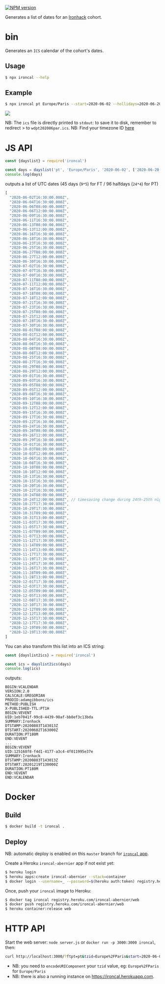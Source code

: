 [![NPM version](https://img.shields.io/npm/v/ironcal.svg?style=flat)](https://www.npmjs.com/package/ironcal)

Generates a list of dates for an [Ironhack](https://www.ironhack.com) cohort.

# bin

Generates an `ICS` calendar of the cohort's dates.

## Usage

```sh
$ npx ironcal --help
```

## Example

```sh
$ npx ironcal pt Europe/Paris --start=2020-06-02 --hollidays=2020-06-20,2020-07-04,2020-07-14,2020-08-11,2020-08-13,2020-08-15,2020-08-18,2020-08-20,2020-08-22,2020-09-19,2020-10-17,2020-11-10,2020-11-21 >wdpt202006par.ics
```

![](https://assets.codepen.io/67030/Screenshot+2020-08-03+at+00.50.17.png)

NB: The `ics` file is directly printed to `stdout`: to save it to disk, remember to redirect > to `wdpt202006par.ics`.
NB: Find your timezone ID [here](https://unicode-org.github.io/cldr-staging/charts/37/supplemental/zone_tzid.html)

# JS API

```js
const {dayslist} = require('ironcal')

const days = dayslist('pt', 'Europe/Paris', '2020-06-02', ['2020-06-20','2020-07-04','2020-07-14','2020-08-11','2020-08-13','2020-08-15','2020-08-18','2020-08-20','2020-08-22','2020-09-19','2020-10-17','2020-11-10','2020-11-21'])
console.log(days)
```

outputs a list of UTC dates (45 days (`9*5`) for FT / 96 halfdays (`24*4`) for PT)

```js
[
  "2020-06-02T16:30:00.000Z",
  "2020-06-04T16:30:00.000Z",
  "2020-06-06T08:00:00.000Z",
  "2020-06-06T12:00:00.000Z",
  "2020-06-09T16:30:00.000Z",
  "2020-06-11T16:30:00.000Z",
  "2020-06-13T08:00:00.000Z",
  "2020-06-13T12:00:00.000Z",
  "2020-06-16T16:30:00.000Z",
  "2020-06-18T16:30:00.000Z",
  "2020-06-23T16:30:00.000Z",
  "2020-06-25T16:30:00.000Z",
  "2020-06-27T08:00:00.000Z",
  "2020-06-27T12:00:00.000Z",
  "2020-06-30T16:30:00.000Z",
  "2020-07-02T16:30:00.000Z",
  "2020-07-07T16:30:00.000Z",
  "2020-07-09T16:30:00.000Z",
  "2020-07-11T08:00:00.000Z",
  "2020-07-11T12:00:00.000Z",
  "2020-07-16T16:30:00.000Z",
  "2020-07-18T08:00:00.000Z",
  "2020-07-18T12:00:00.000Z",
  "2020-07-21T16:30:00.000Z",
  "2020-07-23T16:30:00.000Z",
  "2020-07-25T08:00:00.000Z",
  "2020-07-25T12:00:00.000Z",
  "2020-07-28T16:30:00.000Z",
  "2020-07-30T16:30:00.000Z",
  "2020-08-01T08:00:00.000Z",
  "2020-08-01T12:00:00.000Z",
  "2020-08-04T16:30:00.000Z",
  "2020-08-06T16:30:00.000Z",
  "2020-08-08T08:00:00.000Z",
  "2020-08-08T12:00:00.000Z",
  "2020-08-25T16:30:00.000Z",
  "2020-08-27T16:30:00.000Z",
  "2020-08-29T08:00:00.000Z",
  "2020-08-29T12:00:00.000Z",
  "2020-09-01T16:30:00.000Z",
  "2020-09-03T16:30:00.000Z",
  "2020-09-05T08:00:00.000Z",
  "2020-09-05T12:00:00.000Z",
  "2020-09-08T16:30:00.000Z",
  "2020-09-10T16:30:00.000Z",
  "2020-09-12T08:00:00.000Z",
  "2020-09-12T12:00:00.000Z",
  "2020-09-15T16:30:00.000Z",
  "2020-09-17T16:30:00.000Z",
  "2020-09-22T16:30:00.000Z",
  "2020-09-24T16:30:00.000Z",
  "2020-09-26T08:00:00.000Z",
  "2020-09-26T12:00:00.000Z",
  "2020-09-29T16:30:00.000Z",
  "2020-10-01T16:30:00.000Z",
  "2020-10-03T08:00:00.000Z",
  "2020-10-03T12:00:00.000Z",
  "2020-10-06T16:30:00.000Z",
  "2020-10-08T16:30:00.000Z",
  "2020-10-10T08:00:00.000Z",
  "2020-10-10T12:00:00.000Z",
  "2020-10-13T16:30:00.000Z",
  "2020-10-15T16:30:00.000Z",
  "2020-10-20T16:30:00.000Z",
  "2020-10-22T16:30:00.000Z",
  "2020-10-24T08:00:00.000Z",
  "2020-10-24T12:00:00.000Z", // timesaving change during 24th-25th night +2 -> +1
  "2020-10-27T17:30:00.000Z",
  "2020-10-29T17:30:00.000Z",
  "2020-10-31T09:00:00.000Z",
  "2020-10-31T13:00:00.000Z",
  "2020-11-03T17:30:00.000Z",
  "2020-11-05T17:30:00.000Z",
  "2020-11-07T09:00:00.000Z",
  "2020-11-07T13:00:00.000Z",
  "2020-11-12T17:30:00.000Z",
  "2020-11-14T09:00:00.000Z",
  "2020-11-14T13:00:00.000Z",
  "2020-11-17T17:30:00.000Z",
  "2020-11-19T17:30:00.000Z",
  "2020-11-24T17:30:00.000Z",
  "2020-11-26T17:30:00.000Z",
  "2020-11-28T09:00:00.000Z",
  "2020-11-28T13:00:00.000Z",
  "2020-12-01T17:30:00.000Z",
  "2020-12-03T17:30:00.000Z",
  "2020-12-05T09:00:00.000Z",
  "2020-12-05T13:00:00.000Z",
  "2020-12-08T17:30:00.000Z",
  "2020-12-10T17:30:00.000Z",
  "2020-12-12T09:00:00.000Z",
  "2020-12-12T13:00:00.000Z",
  "2020-12-15T17:30:00.000Z",
  "2020-12-17T17:30:00.000Z",
  "2020-12-19T09:00:00.000Z",
  "2020-12-19T13:00:00.000Z"
]
```

You can also transform this list into an ICS string:

```js
const {dayslist2ics} = require('ironcal')

const ics = dayslist2ics(days)
console.log(ics)
```

outputs:

```
BEGIN:VCALENDAR
VERSION:2.0
CALSCALE:GREGORIAN
PRODID:adamgibbons/ics
METHOD:PUBLISH
X-PUBLISHED-TTL:PT1H
BEGIN:VEVENT
UID:1eb7041f-99c8-4439-98af-bb8ef3c13bda
SUMMARY:Ironhack
DTSTAMP:20200803T143013Z
DTSTART:20200602T163000Z
DURATION:PT180M
END:VEVENT
...
BEGIN:VEVENT
UID:125168f8-f4d1-4177-a3c4-4f011995e37e
SUMMARY:Ironhack
DTSTAMP:20200803T143013Z
DTSTART:20201219T130000Z
DURATION:PT180M
END:VEVENT
END:VCALENDAR
```

# Docker

## Build

```sh
$ docker build -t ironcal .
```

## Deploy

NB: automatic deploy is enabled on this `master` branch for [`ironcal` app](https://dashboard.heroku.com/apps/ironcal/deploy/github).

Create a Heroku `ironcal-abernier` app if not exist yet:

```sh
$ heroku login
$ heroku apps:create ironcal-abernier --stack=container
$ docker login --username=_ --password=$(heroku auth:token) registry.heroku.com
```

Once, push your `ironcal` image to Heroku:

```sh
$ docker tag ironcal registry.heroku.com/ironcal-abernier/web
$ docker push registry.heroku.com/ironcal-abernier/web
$ heroku container:release web
```

# HTTP API

Start the web server: `node server.js` or `docker run -p 3000:3000 ironcal`, then:

```sh
curl http://localhost:3000/?ftpt=pt&tzid=Europe%2FParis&start=2020-06-02&hollidays=2020-06-20,2020-07-04,2020-07-14,2020-08-11,2020-08-13,2020-08-15,2020-08-18,2020-08-20,2020-08-22,2020-09-19,2020-10-17,2020-11-10,2020-11-21&calname=wdpt202006par
```

- NB: you need to `encodeURIComponent` your `tzid` value, eg: `Europe%2FParis` for `Europe/Paris`
- NB: there is also a running instance on https://ironcal.herokuapp.com.
